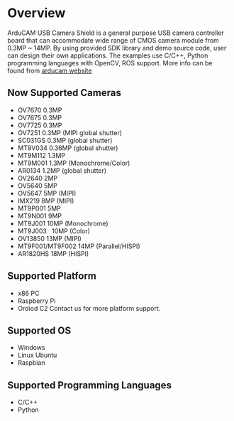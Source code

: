 # Overview
ArduCAM USB Camera Shield is a general purpose USB camera controller board that can accommodate wide range of CMOS camera module from 0.3MP ~ 14MP.
By using provided SDK library and demo source code, user can design their own applications.
The examples use C/C++, Python programming languages with OpenCV, ROS support.
More info can be found from [arducam website](http://www.arducam.com/arducam-usb-camera-shield-released/)

## Now Supported Cameras
-	OV7670		0.3MP
-	OV7675		0.3MP
-	OV7725		0.3MP
-	OV7251		0.3MP (MIPI global shutter)
-	SC031GS		0.3MP (global shutter)
-	MT9V034		0.36MP (global shutter)
-	MT9M112		1.3MP	
-	MT9M001		1.3MP (Monochrome/Color)	
-	AR0134		1.2MP (global shutter)
-	OV2640		2MP	
-	OV5640		5MP 
-	OV5647		5MP (MIPI)
- IMX219		8MP (MIPI)
-	MT9P001   5MP
-	MT9N001		9MP
-	MT9J001		10MP (Monochrome)
-	MT9J003   10MP (Color)
- OV13850		13MP (MIPI)
-	MT9F001/MT9F002		14MP (Parallel/HISPI)
- AR1820HS	18MP (HISPI)


## Supported Platform 
- x86 PC
- Raspberry Pi
- Ordiod C2
Contact us for more platform support.

## Supported OS 
- Windows
- Linux Ubuntu
- Raspbian

## Supported Programming Languages
- C/C++
- Python
